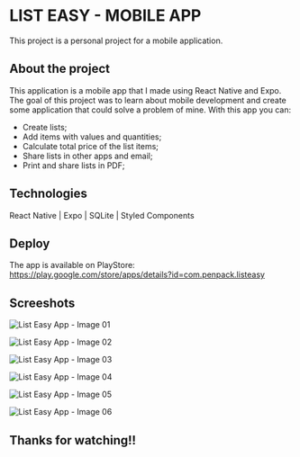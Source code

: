 # LIST EASY - MOBILE APP

This project is a personal project for a mobile application.

## About the project

This application is a mobile app that I made using React Native and Expo. The goal of this project was to learn about mobile development and create some application that could solve a problem of mine. With this app you can:

- Create lists;
- Add items with values and quantities;
- Calculate total price of the list items;
- Share lists in other apps and email;
- Print and share lists in PDF;

## Technologies

React Native | Expo | SQLite | Styled Components

## Deploy

The app is available on PlayStore: https://play.google.com/store/apps/details?id=com.penpack.listeasy

## Screeshots

<img
  src="https://mafreitas.com.br/wp-content/uploads/2024/01/app_details_page_img_1.jpg"
  alt="List Easy App - Image 01"
  style="display: inline-block; margin: 0 auto; max-width: 300px">

<img
  src="https://mafreitas.com.br/wp-content/uploads/2024/01/app_details_page_img_2.jpg"
  alt="List Easy App - Image 02"
  style="display: inline-block; margin: 0 auto; max-width: 300px">

<img
  src="https://mafreitas.com.br/wp-content/uploads/2024/01/app_details_page_img_3.jpg"
  alt="List Easy App - Image 03"
  style="display: inline-block; margin: 0 auto; max-width: 300px">

<img
  src="https://mafreitas.com.br/wp-content/uploads/2024/01/app_details_page_img_4.jpg"
  alt="List Easy App - Image 04"
  style="display: inline-block; margin: 0 auto; max-width: 300px">

<img
  src="https://mafreitas.com.br/wp-content/uploads/2024/01/app_details_page_img_5.jpg"
  alt="List Easy App - Image 05"
  style="display: inline-block; margin: 0 auto; max-width: 300px">

<img
  src="https://mafreitas.com.br/wp-content/uploads/2024/01/app_details_page_img_6.jpg"
  alt="List Easy App - Image 06"
  style="display: inline-block; margin: 0 auto; max-width: 300px">

## Thanks for watching!!
